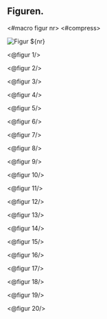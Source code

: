 Figuren.
--------

<#macro figur nr>
<#compress>
<div class="img" id="figur${nr}"><img alt="Figur ${nr}" src="Figur${nr}.png"/></div>
</#compress>
</#macro>

<@figur 1/>

<@figur 2/>

<@figur 3/>

<@figur 4/>

<@figur 5/>

<@figur 6/>

<@figur 7/>

<@figur 8/>

<@figur 9/>

<@figur 10/>

<@figur 11/>

<@figur 12/>

<@figur 13/>

<@figur 14/>

<@figur 15/>

<@figur 16/>

<@figur 17/>

<@figur 18/>

<@figur 19/>

<@figur 20/>
